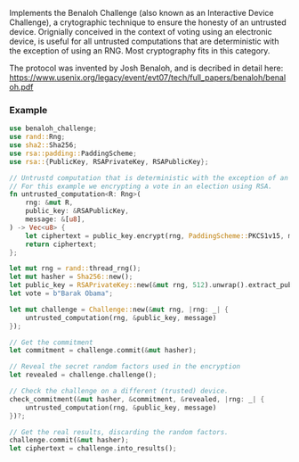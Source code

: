 Implements the Benaloh Challenge (also known as an Interactive Device Challenge), a crytographic technique to ensure the honesty of an untrusted device. Orignially conceived in the context of voting using an electronic device, is useful for all untrusted computations that are deterministic with the exception of using an RNG. Most cryptography fits in this category.

The protocol was invented by Josh Benaloh, and is decribed in detail here: https://www.usenix.org/legacy/event/evt07/tech/full_papers/benaloh/benaloh.pdf

### Example

```rust
use benaloh_challenge;
use rand::Rng;
use sha2::Sha256;
use rsa::padding::PaddingScheme;
use rsa::{PublicKey, RSAPrivateKey, RSAPublicKey};

// Untrustd computation that is deterministic with the exception of an RNG
// For this example we encrypting a vote in an election using RSA.
fn untrusted_computation<R: Rng>(
    rng: &mut R,
    public_key: &RSAPublicKey,
    message: &[u8],
) -> Vec<u8> {
    let ciphertext = public_key.encrypt(rng, PaddingScheme::PKCS1v15, message).unwrap();
    return ciphertext;
};

let mut rng = rand::thread_rng();
let mut hasher = Sha256::new();
let public_key = RSAPrivateKey::new(&mut rng, 512).unwrap().extract_public();
let vote = b"Barak Obama";

let mut challenge = Challenge::new(&mut rng, |rng: _| {
    untrusted_computation(rng, &public_key, message)
});

// Get the commitment
let commitment = challenge.commit(&mut hasher);

// Reveal the secret random factors used in the encryption
let revealed = challenge.challenge();

// Check the challenge on a different (trusted) device.
check_commitment(&mut hasher, &commitment, &revealed, |rng: _| {
    untrusted_computation(rng, &public_key, message)
})?;

// Get the real results, discarding the random factors.
challenge.commit(&mut hasher);
let ciphertext = challenge.into_results();
```
